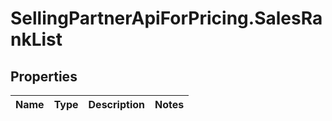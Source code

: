# SellingPartnerApiForPricing.SalesRankList

## Properties
Name | Type | Description | Notes
------------ | ------------- | ------------- | -------------


